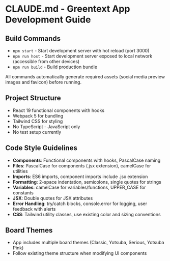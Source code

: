 # CLAUDE.md - Greentext App Development Guide

## Build Commands
- `npm start` - Start development server with hot reload (port 3000)
- `npm run host` - Start development server exposed to local network (accessible from other devices)
- `npm run build` - Build production bundle

All commands automatically generate required assets (social media preview images and favicon) before running.

## Project Structure
- React 19 functional components with hooks
- Webpack 5 for bundling
- Tailwind CSS for styling
- No TypeScript - JavaScript only
- No test setup currently

## Code Style Guidelines
- **Components**: Functional components with hooks, PascalCase naming
- **Files**: PascalCase for components (.jsx extension), camelCase for utilities
- **Imports**: ES6 imports, component imports include .jsx extension
- **Formatting**: 2-space indentation, semicolons, single quotes for strings
- **Variables**: camelCase for variables/functions, UPPER_CASE for constants
- **JSX**: Double quotes for JSX attributes
- **Error Handling**: try/catch blocks, console.error for logging, user feedback with alerts
- **CSS**: Tailwind utility classes, use existing color and sizing conventions

## Board Themes
- App includes multiple board themes (Classic, Yotsuba, Serious, Yotsuba Pink)
- Follow existing theme structure when modifying UI components